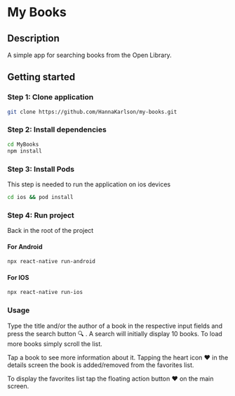 # My Books

## Description

A simple app for searching books from the Open Library.

## Getting started

### Step 1: Clone application
```bash
git clone https://github.com/HannaKarlson/my-books.git
```

### Step 2: Install dependencies

```bash
cd MyBooks
npm install
```

### Step 3: Install Pods

This step is needed to run the application on ios devices

```bash
cd ios && pod install
```

### Step 4: Run project

Back in the root of the project

#### For Android

```bash
npx react-native run-android
```

#### For IOS

```bash
npx react-native run-ios
```

### Usage

Type the title and/or the author of a book in the respective input fields and press the search button 🔍 . A search will initially display 10 books. To load more books simply scroll the list.

Tap a book to see more information about it. Tapping the heart icon ❤️ in the details screen the book is added/removed from the favorites list.

To display the favorites list tap the floating action button ❤️ on the main screen.


